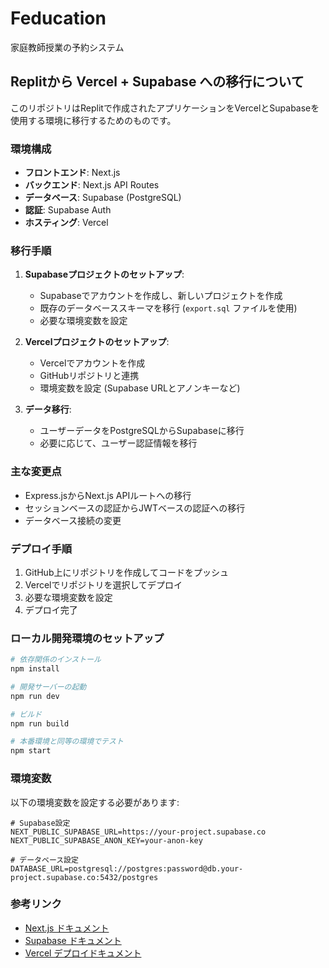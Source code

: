 # Feducation

家庭教師授業の予約システム

## Replitから Vercel + Supabase への移行について

このリポジトリはReplitで作成されたアプリケーションをVercelとSupabaseを使用する環境に移行するためのものです。

### 環境構成

- **フロントエンド**: Next.js
- **バックエンド**: Next.js API Routes
- **データベース**: Supabase (PostgreSQL)
- **認証**: Supabase Auth
- **ホスティング**: Vercel

### 移行手順

1. **Supabaseプロジェクトのセットアップ**:
   - Supabaseでアカウントを作成し、新しいプロジェクトを作成
   - 既存のデータベーススキーマを移行 (`export.sql` ファイルを使用)
   - 必要な環境変数を設定

2. **Vercelプロジェクトのセットアップ**:
   - Vercelでアカウントを作成
   - GitHubリポジトリと連携
   - 環境変数を設定 (Supabase URLとアノンキーなど)

3. **データ移行**:
   - ユーザーデータをPostgreSQLからSupabaseに移行
   - 必要に応じて、ユーザー認証情報を移行

### 主な変更点

- Express.jsからNext.js APIルートへの移行
- セッションベースの認証からJWTベースの認証への移行
- データベース接続の変更

### デプロイ手順

1. GitHub上にリポジトリを作成してコードをプッシュ
2. Vercelでリポジトリを選択してデプロイ
3. 必要な環境変数を設定
4. デプロイ完了

### ローカル開発環境のセットアップ

```bash
# 依存関係のインストール
npm install

# 開発サーバーの起動
npm run dev

# ビルド
npm run build

# 本番環境と同等の環境でテスト
npm start
```

### 環境変数

以下の環境変数を設定する必要があります:

```env
# Supabase設定
NEXT_PUBLIC_SUPABASE_URL=https://your-project.supabase.co
NEXT_PUBLIC_SUPABASE_ANON_KEY=your-anon-key

# データベース設定
DATABASE_URL=postgresql://postgres:password@db.your-project.supabase.co:5432/postgres
```

### 参考リンク

- [Next.js ドキュメント](https://nextjs.org/docs)
- [Supabase ドキュメント](https://supabase.io/docs)
- [Vercel デプロイドキュメント](https://vercel.com/docs/deployments/overview)
